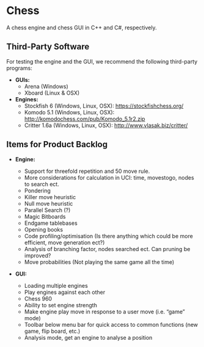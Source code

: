 Chess
=====

A chess engine and chess GUI in C++ and C#, respectively.

## Third-Party Software ##

For testing the engine and the GUI, we recommend the following third-party programs:
* **GUIs:**
	* Arena (Windows)
	* Xboard (Linux & OSX)
* **Engines:**
	* Stockfish 6 (Windows, Linux, OSX): https://stockfishchess.org/
	* Komodo 5.1 (Windows, Linux, OSX): http://komodochess.com/pub/Komodo_5.1r2.zip
	* Critter 1.6a (Windows, Linux, OSX): http://www.vlasak.biz/critter/
	
## Items for Product Backlog ##

* **Engine:**
	* Support for threefold repetition and 50 move rule.
	* More considerations for calculation in UCI: time, movestogo, nodes to search ect.
	* Pondering
	* Killer move heuristic
	* Null move heuristic
	* Parallel Search (?)
	* Magic Bitboards
	* Endgame tablebases
	* Opening books
	* Code profiling/optimisation (Is there anything which could be more efficient, move generation ect?)
	* Analysis of branching factor, nodes searched ect. Can pruning be improved?
	* Move probabilities (Not playing the same game all the time)

* **GUI:**

	* Loading multiple engines
	* Play engines against each other
	* Chess 960
	* Ability to set engine strength
	* Make engine play move in response to a user move (i.e. “game” mode)
	* Toolbar below menu bar for quick access to common functions (new game, flip board, etc.)
	* Analysis mode, get an engine to analyse a position
